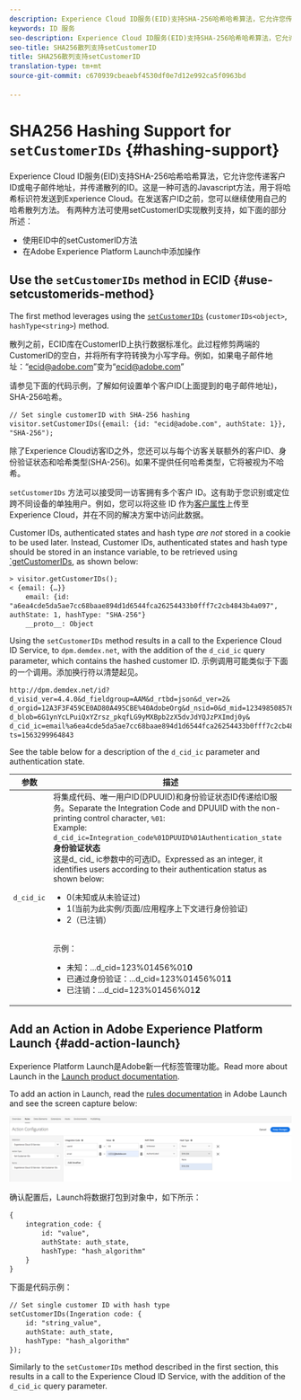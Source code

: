 ```yaml
---
description: Experience Cloud ID服务(EID)支持SHA-256哈希哈希算法，它允许您传递客户ID或电子邮件地址，并传递散列的ID。这是一种可选的Javascript方法，用于将哈希标识符发送到Experience Cloud。在发送客户ID之前，您可以继续使用自己的哈希散列方法。
keywords: ID 服务
seo-description: Experience Cloud ID服务(EID)支持SHA-256哈希哈希算法，它允许您传递客户ID或电子邮件地址，并传递散列的ID。这是一种可选的Javascript方法，用于将哈希标识符发送到Experience Cloud。在发送客户ID之前，您可以继续使用自己的哈希散列方法。
seo-title: SHA256散列支持setCustomerID
title: SHA256散列支持setCustomerID
translation-type: tm+mt
source-git-commit: c670939cbeaebf4530df0e7d12e992ca5f0963bd

---
```



# SHA256 Hashing Support for `setCustomerIDs` {#hashing-support}

Experience Cloud ID服务(EID)支持SHA-256哈希哈希算法，它允许您传递客户ID或电子邮件地址，并传递散列的ID。这是一种可选的Javascript方法，用于将哈希标识符发送到Experience Cloud。在发送客户ID之前，您可以继续使用自己的哈希散列方法。
有两种方法可使用setCustomerID实现散列支持，如下面的部分所述：

* 使用EID中的setCustomerID方法
* 在Adobe Experience Platform Launch中添加操作

## Use the `setCustomerIDs` method in ECID {#use-setcustomerids-method}

The first method leverages using the [`setCustomerIDs`](/help/library/get-set/setcustomerids.md) (`customerIDs<object>`, `hashType<string>`) method.

散列之前，ECID库在CustomerID上执行数据标准化。此过程修剪两端的CustomerID的空白，并将所有字符转换为小写字母。例如，如果电子邮件地址：“ecid@adobe.com”变为“ecid@adobe.com”

请参见下面的代码示例，了解如何设置单个客户ID(上面提到的电子邮件地址)，SHA-256哈希。

```
// Set single customerID with SHA-256 hashing
visitor.setCustomerIDs({email: {id: "ecid@adobe.com", authState: 1}}, "SHA-256");
```

除了Experience Cloud访客ID之外，您还可以与每个访客关联额外的客户ID、身份验证状态和哈希类型(SHA-256)。如果不提供任何哈希类型，它将被视为不哈希。

`setCustomerIDs` 方法可以接受同一访客拥有多个客户 ID。这有助于您识别或定位跨不同设备的单独用户。例如，您可以将这些 ID 作为[客户属性](https://docs.adobe.com/content/help/en/core-services/interface/customer-attributes/attributes.html)上传至 Experience Cloud，并在不同的解决方案中访问此数据。

Customer IDs, authenticated states and hash type *are not* stored in a cookie to be used later. Instead, Customer IDs, authenticated states and hash type should be stored in an instance variable, to be retrieved using [`getCustomerIDs](/help/library/get-set/getcustomerids.md), as shown below:

```
> visitor.getCustomerIDs();
< {email: {…}}
    email: {id: "a6ea4cde5da5ae7cc68baae894d1d6544fca26254433b0fff7c2cb4843b4a097", authState: 1, hashType: "SHA-256"}
    __proto__: Object
```

Using the `setCustomerIDs` method results in a call to the Experience Cloud ID Service, to `dpm.demdex.net`, with the addition of the `d_cid_ic` query parameter, which contains the hashed customer ID. 示例调用可能类似于下面的一个调用。添加换行符以清楚起见。

```
http://dpm.demdex.net/id?d_visid_ver=4.4.0&d_fieldgroup=AAM&d_rtbd=json&d_ver=2&
d_orgid=12A3F3F459CE0AD80A495CBE%40AdobeOrg&d_nsid=0&d_mid=12349850857640731290890207735189050123&
d_blob=6G1ynYcLPuiQxYZrsz_pkqfLG9yMXBpb2zX5dvJdYQJzPXImdj0y&
d_cid_ic=email%a6ea4cde5da5ae7cc68baae894d1d6544fca26254433b0fff7c2cb4843b4a097%011&
ts=1563299964843
```

See the table below for a description of the `d_cid_ic` parameter and authentication state.

| 参数 | 描述 |
|------------|----------|
| `d_cid_ic` | 将集成代码、唯一用户ID(DPUUID)和身份验证状态ID传递给ID服务。Separate the Integration Code and DPUUID with the non-printing control character, <code>%01</code>: <br> Example: <code>d_cid_ic=Integration_code%01DPUUID%01Authentication_state</code> <br> <b>身份验证状态</b> <br> 这是d_ cid_ ic参数中的可选ID。Expressed as an integer, it identifies users according to their authentication status as shown below: <br> <ul><li>0(未知或从未验证过)</li><li>1(当前为此实例/页面/应用程序上下文进行身份验证)</li><li>2（已注销）</li></ul> <br>示例：<br> <ul><li>未知：...d_cid=123%01456%01<b>0</b></li><li>已通过身份验证：...d_cid=123%01456%01<b>1</b></li><li>已注销：...d_cid=123%01456%01<b>2</b></li></ul> |

## Add an Action in Adobe Experience Platform Launch {#add-action-launch}

Experience Platform Launch是Adobe新一代标签管理功能。Read more about Launch in the [Launch product documentation](https://docs.adobe.com/content/help/en/launch/using/overview.html).

To add an action in Launch, read the [rules documentation](https://docs.adobe.com/help/en/launch/using/reference/manage-resources/rules.html) in Adobe Launch and see the screen capture below:

![](/help/reference/assets/hashing-support.png)

确认配置后，Launch将数据打包到对象中，如下所示：

```
{
    integration_code: {
        id: "value",
        authState: auth_state,
        hashType: "hash_algorithm"
    }
}
```

下面是代码示例：

```
// Set single customer ID with hash type
setCustomerIDs(Ingeration code: {
    id: "string_value",
    authState: auth_state,
    hashType: "hash_algorithm"
});
```

Similarly to the `setCustomerIDs` method described in the first section, this results in a call to the Experience Cloud ID Service, with the addition of the `d_cid_ic` query parameter.